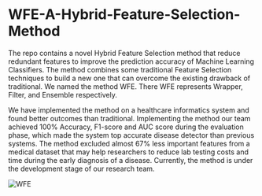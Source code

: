 # WFE-A-Hybrid-Feature-Selection-Method
The repo contains a novel Hybrid Feature Selection method that reduce redundant features to improve the prediction accuracy of Machine Learning Classifiers. The method combines some traditional Feature Selection techniques to build a new one that can overcome the existing drawback of traditional. We named the method WFE. There WFE represents Wrapper, Filter, and Ensemble respectively.

We have implemented the method on a healthcare informatics system and found better outcomes than traditional. Implementing the method our team achieved 100% Accuracy, F1-score and AUC score during the evaluation phase, which made the system top accurate disease detector than previous systems. The method excluded almost 67% less important features from a medical dataset that may help researchers to reduce lab testing costs and time during the early diagnosis of a disease. Currently, the method is under the development stage of our research team.

![WFE](https://user-images.githubusercontent.com/70132613/144663131-0f2d1d5e-fad0-4118-88ad-a0e5dcc9c849.png)
